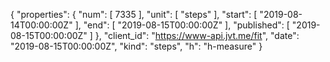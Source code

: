 {
  "properties": {
    "num": [
      7335
    ],
    "unit": [
      "steps"
    ],
    "start": [
      "2019-08-14T00:00:00Z"
    ],
    "end": [
      "2019-08-15T00:00:00Z"
    ],
    "published": [
      "2019-08-15T00:00:00Z"
    ]
  },
  "client_id": "https://www-api.jvt.me/fit",
  "date": "2019-08-15T00:00:00Z",
  "kind": "steps",
  "h": "h-measure"
}
